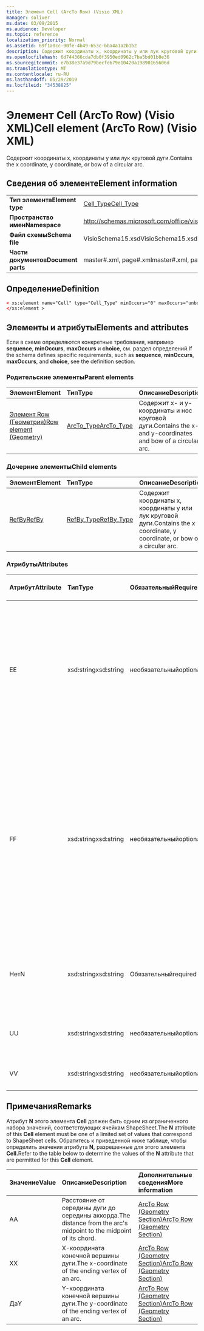 ```yaml
---
title: Элемент Cell (ArcTo Row) (Visio XML)
manager: soliver
ms.date: 03/09/2015
ms.audience: Developer
ms.topic: reference
localization_priority: Normal
ms.assetid: 69f1a0cc-90fe-4b49-653c-bba4a1a2b1b2
description: Содержит координаты x, координаты y или лук круговой дуги.
ms.openlocfilehash: 6d744366cda7db0f3950ed0962c7ba5bd01b8e36
ms.sourcegitcommit: e7b38e37a9d79becfd679e10420a19890165606d
ms.translationtype: MT
ms.contentlocale: ru-RU
ms.lasthandoff: 05/29/2019
ms.locfileid: "34538825"
---
```

# <a name="cell-element-arcto-row-visio-xml"></a><span data-ttu-id="8c44d-103">Элемент Cell (ArcTo Row) (Visio XML)</span><span class="sxs-lookup"><span data-stu-id="8c44d-103">Cell element (ArcTo Row) (Visio XML)</span></span>

<span data-ttu-id="8c44d-104">Содержит координаты x, координаты y или лук круговой дуги.</span><span class="sxs-lookup"><span data-stu-id="8c44d-104">Contains the x coordinate, y coordinate, or bow of a circular arc.</span></span>
  
## <a name="element-information"></a><span data-ttu-id="8c44d-105">Сведения об элементе</span><span class="sxs-lookup"><span data-stu-id="8c44d-105">Element information</span></span>

|||
|:-----|:-----|
|<span data-ttu-id="8c44d-106">**Тип элемента**</span><span class="sxs-lookup"><span data-stu-id="8c44d-106">**Element type**</span></span> <br/> |[<span data-ttu-id="8c44d-107">Cell_Type</span><span class="sxs-lookup"><span data-stu-id="8c44d-107">Cell_Type</span></span>](cell_type-complextypevisio-xml.md) <br/> |
|<span data-ttu-id="8c44d-108">**Пространство имен**</span><span class="sxs-lookup"><span data-stu-id="8c44d-108">**Namespace**</span></span> <br/> |http://schemas.microsoft.com/office/visio/2012/main  <br/> |
|<span data-ttu-id="8c44d-109">**Файл схемы**</span><span class="sxs-lookup"><span data-stu-id="8c44d-109">**Schema file**</span></span> <br/> |<span data-ttu-id="8c44d-110">VisioSchema15.xsd</span><span class="sxs-lookup"><span data-stu-id="8c44d-110">VisioSchema15.xsd</span></span>  <br/> |
|<span data-ttu-id="8c44d-111">**Части документов**</span><span class="sxs-lookup"><span data-stu-id="8c44d-111">**Document parts**</span></span> <br/> |<span data-ttu-id="8c44d-112">master#.xml, page#.xml</span><span class="sxs-lookup"><span data-stu-id="8c44d-112">master#.xml, page#.xml</span></span>  <br/> |
   
## <a name="definition"></a><span data-ttu-id="8c44d-113">Определение</span><span class="sxs-lookup"><span data-stu-id="8c44d-113">Definition</span></span>

```XML
< xs:element name="Cell" type="Cell_Type" minOccurs="0" maxOccurs="unbounded" >
</xs:element >
```

## <a name="elements-and-attributes"></a><span data-ttu-id="8c44d-114">Элементы и атрибуты</span><span class="sxs-lookup"><span data-stu-id="8c44d-114">Elements and attributes</span></span>

<span data-ttu-id="8c44d-115">Если в схеме определяются конкретные требования, например **sequence**, **minOccurs**, **maxOccurs** и **choice**, см. раздел определений.</span><span class="sxs-lookup"><span data-stu-id="8c44d-115">If the schema defines specific requirements, such as **sequence**, **minOccurs**, **maxOccurs**, and **choice**, see the definition section.</span></span> 
  
### <a name="parent-elements"></a><span data-ttu-id="8c44d-116">Родительские элементы</span><span class="sxs-lookup"><span data-stu-id="8c44d-116">Parent elements</span></span>

|<span data-ttu-id="8c44d-117">**Элемент**</span><span class="sxs-lookup"><span data-stu-id="8c44d-117">**Element**</span></span>|<span data-ttu-id="8c44d-118">**Тип**</span><span class="sxs-lookup"><span data-stu-id="8c44d-118">**Type**</span></span>|<span data-ttu-id="8c44d-119">**Описание**</span><span class="sxs-lookup"><span data-stu-id="8c44d-119">**Description**</span></span>|
|:-----|:-----|:-----|
|[<span data-ttu-id="8c44d-120">Элемент Row (Геометрия)</span><span class="sxs-lookup"><span data-stu-id="8c44d-120">Row element (Geometry)</span></span>](row-element-geometry-sectionvisio-xml.md) <br/> |[<span data-ttu-id="8c44d-121">ArcTo_Type</span><span class="sxs-lookup"><span data-stu-id="8c44d-121">ArcTo_Type</span></span>](arcto_type-complextypevisio-xml.md) <br/> |<span data-ttu-id="8c44d-122">Содержит x- и y-координаты и нос круговой дуги.</span><span class="sxs-lookup"><span data-stu-id="8c44d-122">Contains the x- and y-coordinates and bow of a circular arc.</span></span>  <br/> |
   
### <a name="child-elements"></a><span data-ttu-id="8c44d-123">Дочерние элементы</span><span class="sxs-lookup"><span data-stu-id="8c44d-123">Child elements</span></span>

|<span data-ttu-id="8c44d-124">**Элемент**</span><span class="sxs-lookup"><span data-stu-id="8c44d-124">**Element**</span></span>|<span data-ttu-id="8c44d-125">**Тип**</span><span class="sxs-lookup"><span data-stu-id="8c44d-125">**Type**</span></span>|<span data-ttu-id="8c44d-126">**Описание**</span><span class="sxs-lookup"><span data-stu-id="8c44d-126">**Description**</span></span>|
|:-----|:-----|:-----|
|[<span data-ttu-id="8c44d-127">RefBy</span><span class="sxs-lookup"><span data-stu-id="8c44d-127">RefBy</span></span>](refby-element-cell_type-complextypevisio-xml.md) <br/> |[<span data-ttu-id="8c44d-128">RefBy_Type</span><span class="sxs-lookup"><span data-stu-id="8c44d-128">RefBy_Type</span></span>](refby_type-complextypevisio-xml.md) <br/> |<span data-ttu-id="8c44d-129">Содержит координаты x, координаты y или лук круговой дуги.</span><span class="sxs-lookup"><span data-stu-id="8c44d-129">Contains the x coordinate, y coordinate, or bow of a circular arc.</span></span>  <br/> |
   
### <a name="attributes"></a><span data-ttu-id="8c44d-130">Атрибуты</span><span class="sxs-lookup"><span data-stu-id="8c44d-130">Attributes</span></span>

|<span data-ttu-id="8c44d-131">**Атрибут**</span><span class="sxs-lookup"><span data-stu-id="8c44d-131">**Attribute**</span></span>|<span data-ttu-id="8c44d-132">**Тип**</span><span class="sxs-lookup"><span data-stu-id="8c44d-132">**Type**</span></span>|<span data-ttu-id="8c44d-133">**Обязательный**</span><span class="sxs-lookup"><span data-stu-id="8c44d-133">**Required**</span></span>|<span data-ttu-id="8c44d-134">**Описание**</span><span class="sxs-lookup"><span data-stu-id="8c44d-134">**Description**</span></span>|<span data-ttu-id="8c44d-135">**Возможные значения**</span><span class="sxs-lookup"><span data-stu-id="8c44d-135">**Possible values**</span></span>|
|:-----|:-----|:-----|:-----|:-----|
|<span data-ttu-id="8c44d-136">E</span><span class="sxs-lookup"><span data-stu-id="8c44d-136">E</span></span>  <br/> |<span data-ttu-id="8c44d-137">xsd:string</span><span class="sxs-lookup"><span data-stu-id="8c44d-137">xsd:string</span></span>  <br/> |<span data-ttu-id="8c44d-138">необязательный</span><span class="sxs-lookup"><span data-stu-id="8c44d-138">optional</span></span>  <br/> |<span data-ttu-id="8c44d-139">Указывает, что формула оценивается как ошибка.</span><span class="sxs-lookup"><span data-stu-id="8c44d-139">Indicates that the formula evaluates to an error.</span></span> <span data-ttu-id="8c44d-140">Значение **E —** текущее значение (строка сообщения об ошибке); Значение атрибута **V** является последним допустимым значением.</span><span class="sxs-lookup"><span data-stu-id="8c44d-140">The value of **E** is the current value (an error message string); the value of the **V** attribute is the last valid value.</span></span>  <br/> |<span data-ttu-id="8c44d-141">Строка сообщения об ошибке.</span><span class="sxs-lookup"><span data-stu-id="8c44d-141">An error message string.</span></span>  <br/> |
|<span data-ttu-id="8c44d-142">F</span><span class="sxs-lookup"><span data-stu-id="8c44d-142">F</span></span>  <br/> |<span data-ttu-id="8c44d-143">xsd:string</span><span class="sxs-lookup"><span data-stu-id="8c44d-143">xsd:string</span></span>  <br/> |<span data-ttu-id="8c44d-144">необязательный</span><span class="sxs-lookup"><span data-stu-id="8c44d-144">optional</span></span>  <br/> | <span data-ttu-id="8c44d-145">Представляет формулу элемента.</span><span class="sxs-lookup"><span data-stu-id="8c44d-145">Represents the element's formula.</span></span> <span data-ttu-id="8c44d-146">Этот атрибут может содержать одну из следующих строк:</span><span class="sxs-lookup"><span data-stu-id="8c44d-146">This attribute can contain one of the following strings:</span></span>  <br/>  <span data-ttu-id="8c44d-147">"(некоторые формулы)", если формула существует локально</span><span class="sxs-lookup"><span data-stu-id="8c44d-147">'(some formula)' if the formula exists locally</span></span>  <br/>  <span data-ttu-id="8c44d-148">`No Formula` если формула локально удалена или заблокирована</span><span class="sxs-lookup"><span data-stu-id="8c44d-148">`No Formula` if the formula is locally deleted or blocked</span></span>  <br/>  <span data-ttu-id="8c44d-149">`Inh` если формула наследуется.</span><span class="sxs-lookup"><span data-stu-id="8c44d-149">`Inh` if the formula is inherited.</span></span>  <br/> |<span data-ttu-id="8c44d-150">Формула.</span><span class="sxs-lookup"><span data-stu-id="8c44d-150">A formula.</span></span>  <br/> |
|<span data-ttu-id="8c44d-151">Нет</span><span class="sxs-lookup"><span data-stu-id="8c44d-151">N</span></span>  <br/> |<span data-ttu-id="8c44d-152">xsd:string</span><span class="sxs-lookup"><span data-stu-id="8c44d-152">xsd:string</span></span>  <br/> |<span data-ttu-id="8c44d-153">Обязательный</span><span class="sxs-lookup"><span data-stu-id="8c44d-153">required</span></span>  <br/> |<span data-ttu-id="8c44d-154">Представляет имя ячейки ShapeSheet.</span><span class="sxs-lookup"><span data-stu-id="8c44d-154">Represents the name of the ShapeSheet cell.</span></span>  <br/> |<span data-ttu-id="8c44d-155">Имя ячейки ShapeSheet.</span><span class="sxs-lookup"><span data-stu-id="8c44d-155">The name of the ShapeSheet cell.</span></span>  <br/> <span data-ttu-id="8c44d-156">См. раздел Замечания ниже.</span><span class="sxs-lookup"><span data-stu-id="8c44d-156">See the Remarks section below.</span></span>  <br/> |
|<span data-ttu-id="8c44d-157">U</span><span class="sxs-lookup"><span data-stu-id="8c44d-157">U</span></span>  <br/> |<span data-ttu-id="8c44d-158">xsd:string</span><span class="sxs-lookup"><span data-stu-id="8c44d-158">xsd:string</span></span>  <br/> |<span data-ttu-id="8c44d-159">необязательный</span><span class="sxs-lookup"><span data-stu-id="8c44d-159">optional</span></span>  <br/> |<span data-ttu-id="8c44d-160">Представляет единицу измерения, по умолчанию — DL.</span><span class="sxs-lookup"><span data-stu-id="8c44d-160">Represents a unit of measure The default is DL.</span></span>  <br/> |<span data-ttu-id="8c44d-161">Единицы ячейки.</span><span class="sxs-lookup"><span data-stu-id="8c44d-161">The units of the cell.</span></span>  <br/> |
|<span data-ttu-id="8c44d-162">V</span><span class="sxs-lookup"><span data-stu-id="8c44d-162">V</span></span>  <br/> |<span data-ttu-id="8c44d-163">xsd:string</span><span class="sxs-lookup"><span data-stu-id="8c44d-163">xsd:string</span></span>  <br/> |<span data-ttu-id="8c44d-164">необязательный</span><span class="sxs-lookup"><span data-stu-id="8c44d-164">optional</span></span>  <br/> |<span data-ttu-id="8c44d-165">Представляет значение ячейки.</span><span class="sxs-lookup"><span data-stu-id="8c44d-165">Represents the value of the cell.</span></span>  <br/> |<span data-ttu-id="8c44d-166">Значение ячейки ShapeSheet.</span><span class="sxs-lookup"><span data-stu-id="8c44d-166">The value of the ShapeSheet cell.</span></span>  <br/> |
   
## <a name="remarks"></a><span data-ttu-id="8c44d-167">Примечания</span><span class="sxs-lookup"><span data-stu-id="8c44d-167">Remarks</span></span>

<span data-ttu-id="8c44d-168">Атрибут **N** этого элемента **Cell** должен быть одним из ограниченного набора значений, соответствующих ячейкам ShapeSheet.</span><span class="sxs-lookup"><span data-stu-id="8c44d-168">The **N** attribute of this **Cell** element must be one of a limited set of values that correspond to ShapeSheet cells.</span></span> <span data-ttu-id="8c44d-169">Обратитесь к приведенной ниже таблице, чтобы определить значения атрибута **N,** разрешенные для этого элемента **Cell.**</span><span class="sxs-lookup"><span data-stu-id="8c44d-169">Refer to the table below to determine the values of the **N** attribute that are permitted for this **Cell** element.</span></span> 
  
|<span data-ttu-id="8c44d-170">**Значение**</span><span class="sxs-lookup"><span data-stu-id="8c44d-170">**Value**</span></span>|<span data-ttu-id="8c44d-171">**Описание**</span><span class="sxs-lookup"><span data-stu-id="8c44d-171">**Description**</span></span>|<span data-ttu-id="8c44d-172">**Дополнительные сведения**</span><span class="sxs-lookup"><span data-stu-id="8c44d-172">**More information**</span></span>|
|:-----|:-----|:-----|
|<span data-ttu-id="8c44d-173">A</span><span class="sxs-lookup"><span data-stu-id="8c44d-173">A</span></span>  <br/> |<span data-ttu-id="8c44d-174">Расстояние от середины дуги до середины аккорда.</span><span class="sxs-lookup"><span data-stu-id="8c44d-174">The distance from the arc's midpoint to the midpoint of its chord.</span></span>  <br/> |[<span data-ttu-id="8c44d-175">ArcTo Row (Geometry Section)</span><span class="sxs-lookup"><span data-stu-id="8c44d-175">ArcTo Row (Geometry Section)</span></span>](arcto-row-geometry-section.md) <br/> |
|<span data-ttu-id="8c44d-176">X</span><span class="sxs-lookup"><span data-stu-id="8c44d-176">X</span></span>  <br/> |<span data-ttu-id="8c44d-177">X-координата конечной вершины дуги.</span><span class="sxs-lookup"><span data-stu-id="8c44d-177">The x-coordinate of the ending vertex of an arc.</span></span>  <br/> |[<span data-ttu-id="8c44d-178">ArcTo Row (Geometry Section)</span><span class="sxs-lookup"><span data-stu-id="8c44d-178">ArcTo Row (Geometry Section)</span></span>](arcto-row-geometry-section.md) <br/> |
|<span data-ttu-id="8c44d-179">Да</span><span class="sxs-lookup"><span data-stu-id="8c44d-179">Y</span></span>  <br/> |<span data-ttu-id="8c44d-180">Y-координата конечной вершины дуги.</span><span class="sxs-lookup"><span data-stu-id="8c44d-180">The y-coordinate of the ending vertex of an arc.</span></span>  <br/> |[<span data-ttu-id="8c44d-181">ArcTo Row (Geometry Section)</span><span class="sxs-lookup"><span data-stu-id="8c44d-181">ArcTo Row (Geometry Section)</span></span>](arcto-row-geometry-section.md) <br/> |
   

